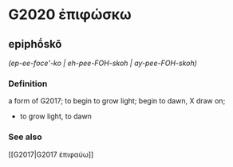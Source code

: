 # G2020 ἐπιφώσκω

## epiphṓskō

_(ep-ee-foce'-ko | eh-pee-FOH-skoh | ay-pee-FOH-skoh)_

### Definition

a form of G2017; to begin to grow light; begin to dawn, X draw on; 

- to grow light, to dawn

### See also

[[G2017|G2017 ἐπιφαύω]]
